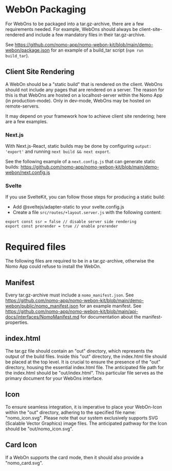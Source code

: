# WebOn Packaging

For WebOns to be packaged into a tar.gz-archive, there are a few requirements needed.
For example, WebOns should always be client-site-rendered and include a few mandatory files in their tar.gz-archive.

See https://github.com/nomo-app/nomo-webon-kit/blob/main/demo-webon/package.json for an example of a build_tar script (`npm run build_tar`).

## Client Site Rendering

A WebOn should be a "static build" that is rendered on the client.
WebOns should not include any pages that are rendered on a server.
The reason for this is that WebOns are hosted on a localhost-server within the Nomo App (in production-mode).
Only in dev-mode, WebOns may be hosted on remote-servers.

It may depend on your framework how to achieve client site rendering; here are a few examples.

### Next.js

With Next.js-React, static builds may be done by configuring `output: 'export'` and running `next build && next export`.

See the following example of a `next.config.js` that can generate static builds: https://github.com/nomo-app/nomo-webon-kit/blob/main/demo-webon/next.config.js

### Svelte

If you use SvelteKit, you can follow those steps for producing a static build:

- Add @sveltejs/adapter-static to your svelte.config.js
- Create a file `src/routes/+layout.server.js` with the following content:

```
export const ssr = false // disable server side rendering
export const prerender = true // enable prerender
```

# Required files

The following files are required to be in a tar.gz-archive, otherwise the Nomo App could refuse to install the WebOn.

## Manifest

Every tar.gz-archive must include a `nomo_manifest.json`.
See https://github.com/nomo-app/nomo-webon-kit/blob/main/demo-webon/public/nomo_manifest.json for an example manifest.
See https://github.com/nomo-app/nomo-webon-kit/blob/main/api-docs/interfaces/NomoManifest.md for documentation about the manifest-properties.

## index.html

The tar.gz file should contain an "out" directory, which represents the output of the build files. Inside this "out" directory, the index.html file should be placed at the top level. It is crucial to ensure the presence of the "out" directory, housing the essential index.html file. The anticipated file path for the index.html should be "out/index.html". This particular file serves as the primary document for your WebOns interface.

## Icon

To ensure seamless integration, it is imperative to place your WebOn-Icon within the "out" directory, adhering to the specified file name: "nomo_icon.svg". Please note that our system exclusively supports SVG (Scalable Vector Graphics) image files. The anticipated pathway for the Icon should be "out/nomo_icon.svg".

## Card Icon

If a WebOn supports the card mode, then it should also provide a "nomo_card.svg".


